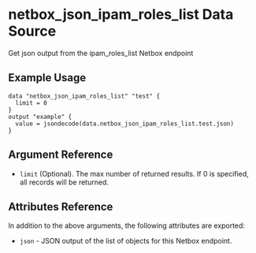 # netbox\_json\_ipam\_roles\_list Data Source

Get json output from the ipam_roles_list Netbox endpoint

## Example Usage

```hcl
data "netbox_json_ipam_roles_list" "test" {
  limit = 0
}
output "example" {
  value = jsondecode(data.netbox_json_ipam_roles_list.test.json)
}
```

## Argument Reference

* ``limit`` (Optional). The max number of returned results. If 0 is specified, all records will be returned.

## Attributes Reference

In addition to the above arguments, the following attributes are exported:
* ``json`` - JSON output of the list of objects for this Netbox endpoint.

